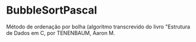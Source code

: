 # BubbleSortPascal
 Método de ordenação por bolha (algoritmo transcrevido do livro "Estrutura de Dados em C, por TENENBAUM, Aaron M.

